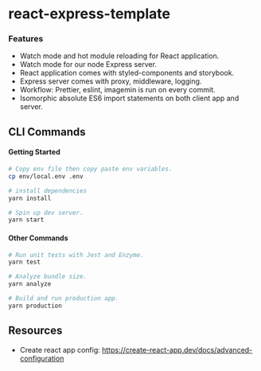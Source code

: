 # react-express-template

### Features
- Watch mode and hot module reloading for React application.
- Watch mode for our node Express server.
- React application comes with styled-components and storybook.
- Express server comes with proxy, middleware, logging.
- Workflow: Prettier, eslint, imagemin is run on every commit.
- Isomorphic absolute ES6 import statements on both client app and server.

## CLI Commands

#### Getting Started

```bash
# Copy env file then copy paste env variables.
cp env/local.env .env

# install dependencies
yarn install

# Spin up dev server.
yarn start
```

#### Other Commands
```bash
# Run unit tests with Jest and Enzyme.
yarn test

# Analyze bundle size.
yarn analyze

# Build and run production app.
yarn production
```

## Resources
- Create react app config: https://create-react-app.dev/docs/advanced-configuration
